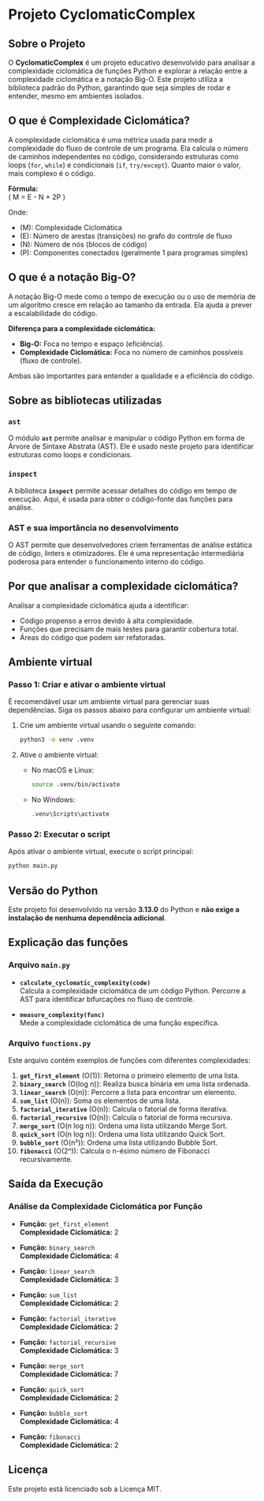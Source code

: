 # Projeto CyclomaticComplex

## Sobre o Projeto

O **CyclomaticComplex** é um projeto educativo desenvolvido para analisar a complexidade ciclomática de funções Python e explorar a relação entre a complexidade ciclomática e a notação Big-O. Este projeto utiliza a biblioteca padrão do Python, garantindo que seja simples de rodar e entender, mesmo em ambientes isolados.

## O que é Complexidade Ciclomática?

A complexidade ciclomática é uma métrica usada para medir a complexidade do fluxo de controle de um programa. Ela calcula o número de caminhos independentes no código, considerando estruturas como loops (`for`, `while`) e condicionais (`if`, `try/except`). Quanto maior o valor, mais complexo é o código.

**Fórmula:**  
\(
M = E - N + 2P
\)  

Onde:  
- \(M\): Complexidade Ciclomática  
- \(E\): Número de arestas (transições) no grafo do controle de fluxo  
- \(N\): Número de nós (blocos de código)  
- \(P\): Componentes conectados (geralmente 1 para programas simples)  

## O que é a notação Big-O?

A notação Big-O mede como o tempo de execução ou o uso de memória de um algoritmo cresce em relação ao tamanho da entrada. Ela ajuda a prever a escalabilidade do código.

**Diferença para a complexidade ciclomática:**  
- **Big-O:** Foca no tempo e espaço (eficiência).  
- **Complexidade Ciclomática:** Foca no número de caminhos possíveis (fluxo de controle).  

Ambas são importantes para entender a qualidade e a eficiência do código.

## Sobre as bibliotecas utilizadas

### `ast`  
O módulo **`ast`** permite analisar e manipular o código Python em forma de Árvore de Sintaxe Abstrata (AST). Ele é usado neste projeto para identificar estruturas como loops e condicionais.

### `inspect`  
A biblioteca **`inspect`** permite acessar detalhes do código em tempo de execução. Aqui, é usada para obter o código-fonte das funções para análise.

### AST e sua importância no desenvolvimento  
O AST permite que desenvolvedores criem ferramentas de análise estática de código, linters e otimizadores. Ele é uma representação intermediária poderosa para entender o funcionamento interno do código.

## Por que analisar a complexidade ciclomática?  
Analisar a complexidade ciclomática ajuda a identificar:
- Código propenso a erros devido à alta complexidade.
- Funções que precisam de mais testes para garantir cobertura total.
- Áreas do código que podem ser refatoradas.

## Ambiente virtual

### Passo 1: Criar e ativar o ambiente virtual

É recomendável usar um ambiente virtual para gerenciar suas dependências. Siga os passos abaixo para configurar um ambiente virtual:

1. Crie um ambiente virtual usando o seguinte comando:
    ```bash
    python3 -m venv .venv
    ```

2. Ative o ambiente virtual:
    - No macOS e Linux:
        ```bash
        source .venv/bin/activate
        ```
    - No Windows:
        ```bash
        .venv\Scripts\activate
        ```

### Passo 2: Executar o script

Após ativar o ambiente virtual, execute o script principal:
```bash
python main.py
```

## Versão do Python

Este projeto foi desenvolvido na versão **3.13.0** do Python e **não exige a instalação de nenhuma dependência adicional**.

## Explicação das funções

### Arquivo `main.py`

- **`calculate_cyclomatic_complexity(code)`**  
    Calcula a complexidade ciclomática de um código Python. Percorre a AST para identificar bifurcações no fluxo de controle.

- **`measure_complexity(func)`**  
    Mede a complexidade ciclomática de uma função específica.

### Arquivo `functions.py`

Este arquivo contém exemplos de funções com diferentes complexidades:

1. **`get_first_element`** (O(1)): Retorna o primeiro elemento de uma lista.  
2. **`binary_search`** (O(log n)): Realiza busca binária em uma lista ordenada.  
3. **`linear_search`** (O(n)): Percorre a lista para encontrar um elemento.  
4. **`sum_list`** (O(n)): Soma os elementos de uma lista.  
5. **`factorial_iterative`** (O(n)): Calcula o fatorial de forma iterativa.  
6. **`factorial_recursive`** (O(n)): Calcula o fatorial de forma recursiva.  
7. **`merge_sort`** (O(n log n)): Ordena uma lista utilizando Merge Sort.  
8. **`quick_sort`** (O(n log n)): Ordena uma lista utilizando Quick Sort.  
9. **`bubble_sort`** (O(n²)): Ordena uma lista utilizando Bubble Sort.  
10. **`fibonacci`** (O(2ⁿ)): Calcula o n-ésimo número de Fibonacci recursivamente.

## Saída da Execução

### Análise da Complexidade Ciclomática por Função

- **Função:** `get_first_element`  
  **Complexidade Ciclomática:** 2  

- **Função:** `binary_search`  
  **Complexidade Ciclomática:** 4  

- **Função:** `linear_search`  
  **Complexidade Ciclomática:** 3  

- **Função:** `sum_list`  
  **Complexidade Ciclomática:** 2  

- **Função:** `factorial_iterative`  
  **Complexidade Ciclomática:** 2  

- **Função:** `factorial_recursive`  
  **Complexidade Ciclomática:** 3  

- **Função:** `merge_sort`  
  **Complexidade Ciclomática:** 7  

- **Função:** `quick_sort`  
  **Complexidade Ciclomática:** 2  

- **Função:** `bubble_sort`  
  **Complexidade Ciclomática:** 4  

- **Função:** `fibonacci`  
  **Complexidade Ciclomática:** 2  

## Licença

Este projeto está licenciado sob a Licença MIT.
